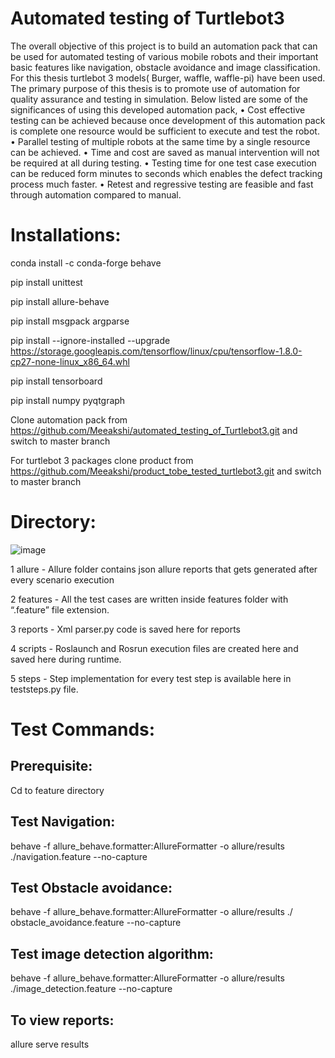 # Automated testing of Turtlebot3

The overall objective of this project is to build an automation pack that can be used for automated testing of various mobile robots and their important basic features like navigation, obstacle avoidance and image classification. For this thesis turtlebot 3 models( Burger, waffle, waffle-pi) have been used. The primary purpose of this thesis is to promote use of automation for quality assurance and testing in simulation. Below listed are some of the significances of using this developed automation pack,
•	Cost effective testing can be achieved because once development of this automation pack is complete one resource would be sufficient to execute and test the robot. 
•	Parallel testing of multiple robots at the same time by a single resource can be achieved. 
•	Time and cost are saved as manual intervention will not be required at all during testing. 
•	Testing time for one test case execution can be reduced form minutes to seconds which enables the defect tracking process much faster.
•	Retest and regressive testing are feasible and fast through automation compared to manual. 

# Installations:

conda install -c conda-forge behave 

pip install unittest

pip install allure-behave 

pip install msgpack argparse

pip install --ignore-installed --upgrade https://storage.googleapis.com/tensorflow/linux/cpu/tensorflow-1.8.0-cp27-none-linux_x86_64.whl 

pip install tensorboard

pip install numpy pyqtgraph

Clone automation pack from https://github.com/Meeakshi/automated_testing_of_Turtlebot3.git and switch to master branch

For turtlebot 3 packages clone product from https://github.com/Meeakshi/product_tobe_tested_turtlebot3.git and switch to master branch

# Directory:
![image](https://user-images.githubusercontent.com/76649126/137586735-9a89dcc3-4f54-43d9-8790-3ad440d431aa.png)

1	allure - Allure folder contains json allure reports that gets generated after every scenario execution

2	features -	All the test cases are written inside features folder with “.feature” file extension.

3	reports -	Xml parser.py code is saved here for reports

4	scripts -	Roslaunch and Rosrun execution files are created here and saved here during runtime.  

5	steps -	Step implementation for every test step is available here in teststeps.py file. 


# Test	Commands:
## Prerequisite:                     	
Cd to feature directory

## Test Navigation:
behave -f allure_behave.formatter:AllureFormatter -o allure/results ./navigation.feature --no-capture

## Test Obstacle avoidance:
behave -f allure_behave.formatter:AllureFormatter -o allure/results ./ obstacle_avoidance.feature --no-capture

## Test image detection algorithm:
behave -f allure_behave.formatter:AllureFormatter -o allure/results ./image_detection.feature --no-capture

## To view reports:
allure serve results


